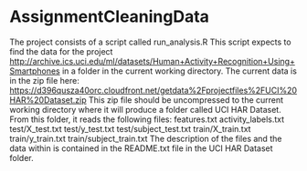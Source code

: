 # AssignmentCleaningData

The project consists of a script called run_analysis.R
This script expects to find the data for the project http://archive.ics.uci.edu/ml/datasets/Human+Activity+Recognition+Using+Smartphones in a folder in the current working directory.
The current data is in the zip file here: https://d396qusza40orc.cloudfront.net/getdata%2Fprojectfiles%2FUCI%20HAR%20Dataset.zip
This zip file should be uncompressed to the current working directory where it will produce a folder called UCI HAR Dataset.
From this folder, it reads the following files:
  features.txt
  activity_labels.txt
  test/X_test.txt
  test/y_test.txt
  test/subject_test.txt
  train/X_train.txt
  train/y_train.txt
  train/subject_train.txt
The description of the files and the data within is contained in the README.txt file in the UCI HAR Dataset folder.
